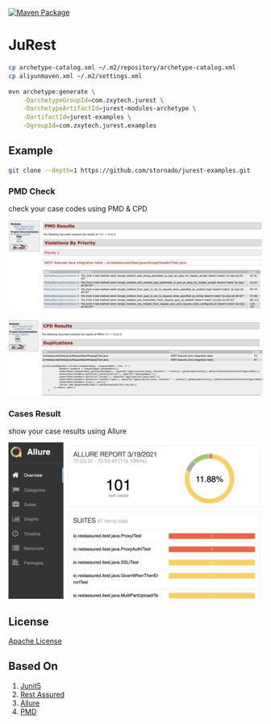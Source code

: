 [![Maven Package](https://github.com/stornado/jurest/actions/workflows/maven-publish.yml/badge.svg)](https://github.com/stornado/jurest/actions/workflows/maven-publish.yml)

# JuRest

```bash
cp archetype-catalog.xml ~/.m2/repository/archetype-catalog.xml
cp aliyunmaven.xml ~/.m2/settings.xml
```

```bash
mvn archetype:generate \
    -DarchetypeGroupId=com.zxytech.jurest \
    -DarchetypeArtifactId=jurest-modules-archetype \
    -DartifactId=jurest-examples \
    -DgroupId=com.zxytech.jurest.examples
```

## Example

```bash
git clone --depth=1 https://github.com/stornado/jurest-examples.git
```

### PMD Check

check your case codes using PMD & CPD

![PMD](./assets/screenshot.pmd.result.png)

![CPD](./assets/screenshot.cpd.result.png)


### Cases Result

show your case results using Allure

![Allure](./assets/screenshot.allure.result.png)

## License

[Apache License](LICENSE)

## Based On

1. [Junit5](https://github.com/junit-team/junit5)
2. [Rest Assured](https://github.com/rest-assured)
3. [Allure](https://github.com/allure-framework)
4. [PMD](https://github.com/pmd)
